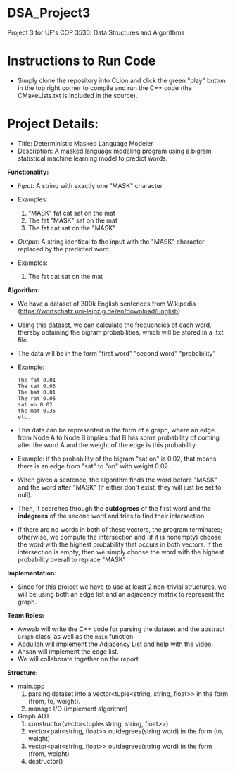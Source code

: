 # DSA_Project3
Project 3 for UF's COP 3530: Data Structures and Algorithms

# Instructions to Run Code
- Simply clone the repository into CLion and click the green "play" button in the top right corner to compile and run the C++ code (the CMakeLists.txt is included in the source).

# Project Details:
- Title: Deterministic Masked Language Modeler
- Description: A masked language modeling program using a bigram statistical machine learning model to predict words.

**Functionality:**
- *Input:* A string with exactly one "MASK" character
- Examples:
  1. "MASK" fat cat sat on the mat
  2. The fat "MASK" sat on the mat
  3. The fat cat sat on the "MASK"

- *Output:* A string identical to the input with the "MASK" character replaced by the predicted word.
- Examples:
  1. The fat cat sat on the mat

**Algorithm:**
- We have a dataset of 300k English sentences from Wikipedia (https://wortschatz.uni-leipzig.de/en/download/English)
- Using this dataset, we can calculate the frequencies of each word, thereby obtaining the bigram probabilities, which will be stored in a .txt file.
- The data will be in the form "first word" "second word" "probability"
- Example:
  ```
  The fat 0.01
  The cat 0.03
  The bat 0.01
  The rat 0.05
  sat on 0.02
  the mat 0.35
  etc.
  ```

- This data can be represented in the form of a graph, where an edge from Node A to Node B implies that B has some probability of coming after the word A and the weight of the edge is this probability.
- Example: if the probability of the bigram "sat on" is 0.02, that means there is an edge from "sat" to "on" with weight 0.02.

- When given a sentence, the algorithm finds the word before "MASK" and the word after "MASK" (if either don't exist, they will just be set to null).
- Then, it searches through the **outdegrees** of the first word and the **indegrees** of the second word and tries to find their intersection.
- If there are no words in both of these vectors, the program terminates; otherwise, we compute the intersection and (if it is nonempty) choose the word with the highest probability that occurs in both vectors. If the intersection is empty, then we simply choose the word with the highest probability overall to replace "MASK"

**Implementation:**
- Since for this project we have to use at least 2 non-trivial structures, we will be using both an edge list and an adjacency matrix to represent the graph.

**Team Roles:**
- Awwab will write the C++ code for parsing the dataset and the abstract `Graph` class, as well as the `main` function.
- Abdullah will implement the Adjacency List and help with the video.
- Ahsan will implement the edge list.
- We will collaborate together on the report.

**Structure:**
- main.cpp
  1. parsing dataset into a vector<tuple<string, string, float>> in the form (from, to, weight).
  2. manage I/O (implement algorithm)
- Graph ADT
  1. constructor(vector<tuple<string, string, float>>)
  2. vector<pair<string, float>> outdegrees(string word) in the form (to, weight)
  3. vector<pair<string, float>> outdegrees(string word) in the form (from, weight)
  4. destructor()
